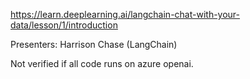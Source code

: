 https://learn.deeplearning.ai/langchain-chat-with-your-data/lesson/1/introduction

Presenters: Harrison Chase (LangChain)

Not verified if all code runs on azure openai.